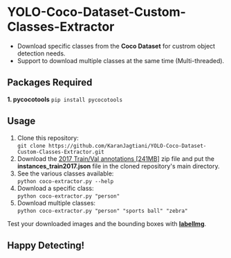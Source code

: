 
# YOLO-Coco-Dataset-Custom-Classes-Extractor

- Download specific classes from the **Coco Dataset** for custrom object detection needs.
- Support to download multiple classes at the same time (Multi-threaded).

## Packages Required
**1. pycocotools**
`pip install pycocotools`

## Usage
1. Clone this repository:  
`git clone https://github.com/KaranJagtiani/YOLO-Coco-Dataset-Custom-Classes-Extractor.git`
2. Download the [2017 Train/Val annotations \[241MB\]](https://cocodataset.org/#download) zip file and put the **instances_train2017.json** file in the cloned repository's main directory.
3. See the various classes available:  
`python coco-extractor.py --help` 
4. Download a specific class:  
`python coco-extractor.py "person"`
5. Download multiple classes:  
`python coco-extractor.py "person" "sports ball" "zebra"`

Test your downloaded images and the bounding boxes with **[  labelImg](https://github.com/tzutalin/labelImg)**.

## Happy Detecting!

